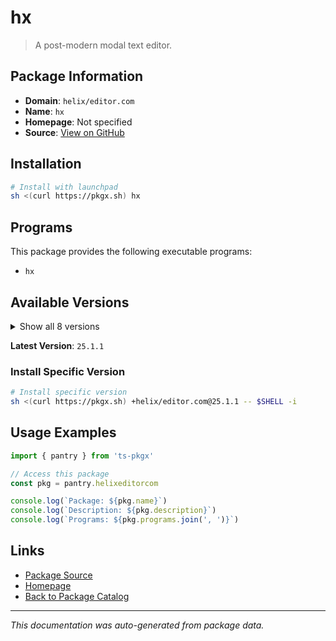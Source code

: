 # hx

> A post-modern modal text editor.

## Package Information

- **Domain**: `helix/editor.com`
- **Name**: `hx`
- **Homepage**: Not specified
- **Source**: [View on GitHub](https://github.com/pkgxdev/pantry/tree/main/projects/helix-editor.com/package.yml)

## Installation

```bash
# Install with launchpad
sh <(curl https://pkgx.sh) hx
```

## Programs

This package provides the following executable programs:

- `hx`

## Available Versions

<details>
<summary>Show all 8 versions</summary>

- `25.1.1`, `25.1.0`, `24.7.0`, `24.3.0`, `23.10.0`
- `23.5.0`, `23.3.0`, `22.12.0`

</details>

**Latest Version**: `25.1.1`

### Install Specific Version

```bash
# Install specific version
sh <(curl https://pkgx.sh) +helix/editor.com@25.1.1 -- $SHELL -i
```

## Usage Examples

```typescript
import { pantry } from 'ts-pkgx'

// Access this package
const pkg = pantry.helixeditorcom

console.log(`Package: ${pkg.name}`)
console.log(`Description: ${pkg.description}`)
console.log(`Programs: ${pkg.programs.join(', ')}`)
```

## Links

- [Package Source](https://github.com/pkgxdev/pantry/tree/main/projects/helix-editor.com/package.yml)
- [Homepage](#)
- [Back to Package Catalog](../package-catalog.md)

---

*This documentation was auto-generated from package data.*
